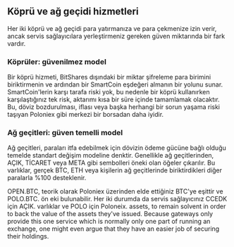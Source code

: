 ## Köprü ve ağ geçidi hizmetleri

Her iki köprü ve ağ geçidi para yatırmanıza ve para çekmenize izin verir, ancak servis sağlayıcılara yerleştirmeniz gereken güven miktarında bir fark vardır.

### Köprüler: güvenilmez model

Bir köprü hizmeti, BitShares dışındaki bir miktar şifreleme para birimini biriktirmenin ve ardından bir SmartCoin eşdeğeri almanın bir yolunu sunar. SmartCoin'lerin karşı tarafa riski yok, bu nedenle bir köprü kullanırken karşılaştığınız tek risk, aktarımı kısa bir süre içinde tamamlamak olacaktır. Bu, döviz bozdurulması, iflası veya başka herhangi bir sorun yaşama riski taşıyan Poloniex gibi merkezi bir borsadan daha iyidir.

### Ağ geçitleri: güven temelli model

Ağ geçitleri, paraları itfa edebilmek için dövizin ödeme gücüne bağlı olduğu temelde standart değişim modeline denktir. Genellikle ağ geçitlerinden, AÇIK, TİCARET veya META gibi sembolleri öneki olan öğeler çıkarılır. Bu varlıklar, gerçek BTC, ETH veya kişilerin ağ geçitlerinde biriktirdikleri diğer paralarla %100 desteklenir.

OPEN.BTC, teorik olarak Poloniex üzerinden elde ettiğiniz BTC'ye eşittir ve POLO.BTC. ön eki bulunabilir. Her iki durumda da servis sağlayıcınız CCEDK için AÇIK. varlıklar ve POLO için Poloneix. assets, to remain solvent in order to back the value of the assets they've issued. Because gateways only provide this one service which is normally only one part of running an exchange, one might even argue that they have an easier job of securing their holdings.